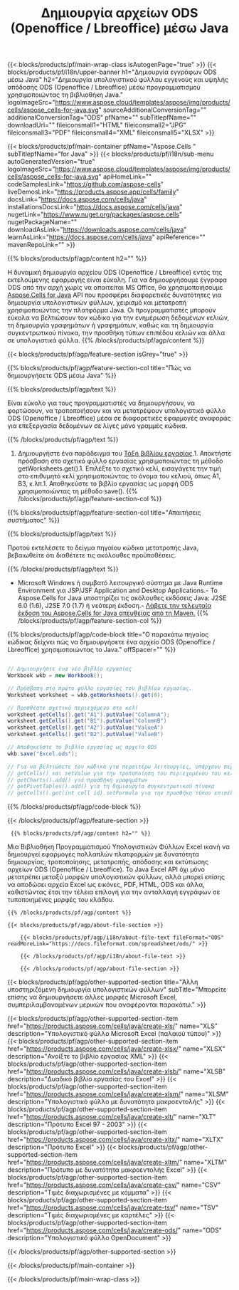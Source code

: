 ﻿---
title: Δημιουργία αρχείων ODS (Openoffice / Lbreoffice) μέσω Java 
url: /el/java/create-ods/ 
description: Java Δείγμα κώδικα για τη δημιουργία εγγράφων ODS. Χρησιμοποιήστε αυτόν τον κώδικα για τη δημιουργία αρχείων ODS (Openoffice / Lbreoffice) σε εφαρμογή υπολογιστή ή web που βασίζεται σε Java.
---
{{< blocks/products/pf/main-wrap-class isAutogenPage="true" >}}
{{< blocks/products/pf/i18n/upper-banner h1="Δημιουργία εγγράφων ODS μέσω Java" h2="Δημιουργία υπολογιστικού φύλλου εγγενούς και υψηλής απόδοσης ODS (Openoffice / Lbreoffice) μέσω προγραμματισμού χρησιμοποιώντας τη βιβλιοθήκη Java." logoImageSrc="https://www.aspose.cloud/templates/aspose/img/products/cells/aspose_cells-for-java.svg" sourceAdditionalConversionTag="" additionalConversionTag="ODS" pfName="" subTitlepfName="" downloadUrl="" fileiconsmall1="HTML" fileiconsmall2="JPG" fileiconsmall3="PDF" fileiconsmall4="XML" fileiconsmall5="XLSX" >}}

{{< blocks/products/pf/main-container pfName="Aspose.Cells " subTitlepfName="for Java" >}}
{{< blocks/products/pf/i18n/sub-menu autoGeneratedVersion="true" logoImageSrc="https://www.aspose.cloud/templates/aspose/img/products/cells/aspose_cells-for-java.svg" apiHomeLink="" codeSamplesLink="https://github.com/aspose-cells" liveDemosLink="https://products.aspose.app/cells/family" docsLink="https://docs.aspose.com/cells/java" installationsDocsLink="https://docs.aspose.com/cells/java" nugetLink="https://www.nuget.org/packages/aspose.cells" nugetPackageName="" downloadAsLink="https://downloads.aspose.com/cells/java" learnAsLink="https://docs.aspose.com/cells/java" apiReference="" mavenRepoLink="" >}}

{{% blocks/products/pf/agp/content h2="" %}}

 Η δυναμική δημιουργία αρχείου ODS (Openoffice / Lbreoffice) εντός της εκτελούμενης εφαρμογής είναι εύκολη. Για να δημιουργήσουμε έγγραφα ODS από την αρχή χωρίς να απαιτείται MS Office, θα χρησιμοποιήσουμε
 [Aspose.Cells for Java](https://products.aspose.com/cells/java) 
 API που προσφέρει διαφορετικές δυνατότητες για δημιουργία υπολογιστικών φύλλων, χειρισμό και μετατροπή χρησιμοποιώντας την πλατφόρμα Java. Οι προγραμματιστές μπορούν εύκολα να βελτιώσουν τον κώδικα για την ενημέρωση δεδομένων κελιών, τη δημιουργία γραφημάτων ή γραφημάτων, καθώς και τη δημιουργία συγκεντρωτικού πίνακα, την προσθήκη τύπων επιπέδου κελιών και άλλα σε υπολογιστικά φύλλα.
{{% /blocks/products/pf/agp/content %}}

{{< blocks/products/pf/agp/feature-section isGrey="true" >}}

{{% blocks/products/pf/agp/feature-section-col title="Πώς να δημιουργήσετε ODS μέσω Java" %}}

{{% blocks/products/pf/agp/text %}}

 Είναι εύκολο για τους προγραμματιστές να δημιουργήσουν, να φορτώσουν, να τροποποιήσουν και να μετατρέψουν υπολογιστικό φύλλο ODS (Openoffice / Lbreoffice) μέσα σε διαφορετικές εφαρμογές αναφοράς για επεξεργασία δεδομένων σε λίγες μόνο γραμμές κώδικα.

{{% /blocks/products/pf/agp/text %}}

1. Δημιουργήστε ένα παράδειγμα του [Τάξη βιβλίου εργασίας](https://reference.aspose.com/cells/java/com.aspose.cells/Workbook).1. Αποκτήστε πρόσβαση στο σχετικό φύλλο εργασίας χρησιμοποιώντας τη μέθοδο getWorksheets.get().1. Επιλέξτε το σχετικό κελί, εισαγάγετε την τιμή στο επιθυμητό κελί χρησιμοποιώντας το όνομα του κελιού, όπως A1, B3, κ.λπ.1. Αποθηκεύστε το βιβλίο εργασίας ως μορφή ODS χρησιμοποιώντας τη μέθοδο save().
{{% /blocks/products/pf/agp/feature-section-col %}}

{{% blocks/products/pf/agp/feature-section-col title="Απαιτήσεις συστήματος" %}}

{{% blocks/products/pf/agp/text %}}

Προτού εκτελέσετε το δείγμα πηγαίου κώδικα μετατροπής Java, βεβαιωθείτε ότι διαθέτετε τις ακόλουθες προϋποθέσεις.  

{{% /blocks/products/pf/agp/text %}}

- Microsoft Windows ή συμβατό λειτουργικό σύστημα με Java Runtime Environment για JSP/JSF Application and Desktop Applications.- Το Aspose.Cells for Java υποστηρίζει τις ακόλουθες εκδόσεις Java: J2SE 6.0 (1.6), J2SE 7.0 (1.7) ή νεότερη έκδοση.- [Λάβετε την τελευταία έκδοση του Aspose.Cells for Java απευθείας από τη Maven.](https://docs.aspose.com/cells/java/installation/) 
{{% /blocks/products/pf/agp/feature-section-col %}}

{{% blocks/products/pf/agp/code-block title="Ο παρακάτω πηγαίος κώδικας δείχνει πώς να δημιουργήσετε ένα αρχείο ODS (Openoffice / Lbreoffice) χρησιμοποιώντας το Java." offSpacer="" %}}

```cs

// Δημιουργήστε ένα νέο βιβλίο εργασίας
Workbook wkb = new Workbook();

// Πρόσβαση στο πρώτο φύλλο εργασίας του βιβλίου εργασίας.
Worksheet worksheet = wkb.getWorksheets().get(0);

// Προσθέστε σχετικό περιεχόμενο στο κελί
worksheet.getCells().get("A1").putValue("ColumnA");
worksheet.getCells().get("B1").putValue("ColumnB")
worksheet.getCells().get("A2").putValue("ValueA")
worksheet.getCells().get("B2").putValue("ValueB")

// Αποθηκεύστε το βιβλίο εργασίας ως αρχείο ODS
wkb.save("Excel.ods"); 

// Για να βελτιώσετε τον κώδικα για περαιτέρω λειτουργίες, υπάρχουν περισσότερες λειτουργίες
// getCells() και setValue για την τροποποίηση του περιεχομένου του κελιού
// getCharts().add() για προσθήκη γραφημάτων
// getPivotTables().add() για τη δημιουργία συγκεντρωτικού πίνακα
// getCells().get(int cell id).setFormula για την προσθήκη τύπου επιπέδου κελιού


```

{{% /blocks/products/pf/agp/code-block %}}

{{< /blocks/products/pf/agp/feature-section >}}

<!-- aboutfile Starts -->

     
     {{% blocks/products/pf/agp/content h2="" %}}

 Μια Βιβλιοθήκη Προγραμματισμού Υπολογιστικών Φύλλων Excel ικανή να δημιουργεί εφαρμογές πολλαπλών πλατφορμών με δυνατότητα δημιουργίας, τροποποίησης, μετατροπής, απόδοσης και εκτύπωσης αρχείων ODS (Openoffice / Lbreoffice). Το Java Excel API όχι μόνο μετατρέπει μεταξύ μορφών υπολογιστικών φύλλων, αλλά μπορεί επίσης να αποδώσει αρχεία Excel ως εικόνες, PDF, HTML, ODS και άλλα, καθιστώντας έτσι την τέλεια επιλογή για την ανταλλαγή εγγράφων σε τυποποιημένες μορφές του κλάδου.



    {{% /blocks/products/pf/agp/content %}}

    {{< blocks/products/pf/agp/about-file-section >}}

        {{< blocks/products/pf/agp/i18n/about-file-text fileFormat="ODS" readMoreLink="https://docs.fileformat.com/spreadsheet/ods/" >}}

        {{< /blocks/products/pf/agp/i18n/about-file-text >}}

        {{< /blocks/products/pf/agp/about-file-section >}}

          

<!-- aboutfile Ends -->

{{< blocks/products/pf/agp/other-supported-section title="Άλλη υποστηριζόμενη δημιουργία υπολογιστικών φύλλων" subTitle="Μπορείτε επίσης να δημιουργήσετε άλλες μορφές Microsoft Excel, συμπεριλαμβανομένων μερικών που αναφέρονται παρακάτω." >}}

{{< blocks/products/pf/agp/other-supported-section-item href="https://products.aspose.com/cells/java/create-xls/" name="XLS" description="Υπολογιστικό φύλλο Microsoft Excel (παλαιού τύπου)" >}} 
{{< blocks/products/pf/agp/other-supported-section-item href="https://products.aspose.com/cells/java/create-xlsx/" name="XLSX" description="Ανοίξτε το βιβλίο εργασίας XML" >}} 
{{< blocks/products/pf/agp/other-supported-section-item href="https://products.aspose.com/cells/java/create-xlsb/" name="XLSB" description="Δυαδικό βιβλίο εργασίας του Excel" >}} 
{{< blocks/products/pf/agp/other-supported-section-item href="https://products.aspose.com/cells/java/create-xlsm/" name="XLSM" description="Υπολογιστικό φύλλο με δυνατότητα μακροεντολής" >}} 
{{< blocks/products/pf/agp/other-supported-section-item href="https://products.aspose.com/cells/java/create-xlt/" name="XLT" description="Πρότυπο Excel 97 - 2003" >}} 
{{< blocks/products/pf/agp/other-supported-section-item href="https://products.aspose.com/cells/java/create-xltx/" name="XLTX" description="Πρότυπο Excel" >}} 
{{< blocks/products/pf/agp/other-supported-section-item href="https://products.aspose.com/cells/java/create-xltm/" name="XLTM" description="Πρότυπο με δυνατότητα μακροεντολής Excel" >}} 
{{< blocks/products/pf/agp/other-supported-section-item href="https://products.aspose.com/cells/java/create-csv/" name="CSV" description="Τιμές διαχωρισμένες με κόμματα" >}} 
{{< blocks/products/pf/agp/other-supported-section-item href="https://products.aspose.com/cells/java/create-tsv/" name="TSV" description="Τιμές διαχωρισμένες με καρτέλες" >}} 
{{< blocks/products/pf/agp/other-supported-section-item href="https://products.aspose.com/cells/java/create-ods/" name="ODS" description="Υπολογιστικό φύλλο OpenDocument" >}} 

{{< /blocks/products/pf/agp/other-supported-section >}}

{{< /blocks/products/pf/main-container >}}
    
{{< /blocks/products/pf/main-wrap-class >}}
